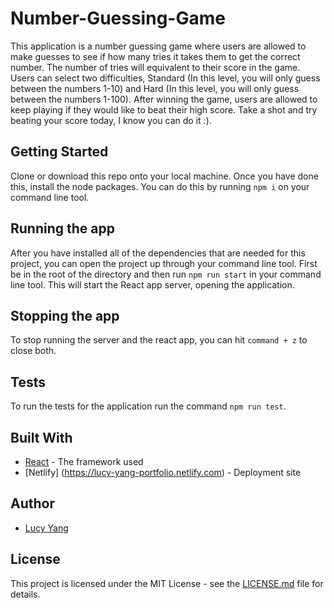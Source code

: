 # Number-Guessing-Game

This application is a number guessing game where users are allowed to make guesses to see if how many tries it takes them to get the correct number. The number of tries will equivalent to their score in the game. Users can select two difficulties, Standard (In this level, you will only guess between the numbers 1-10) and Hard (In this level, you will only guess between the numbers 1-100). After winning the game, users are allowed to keep playing if they would like to beat their high score. Take a shot and try beating your score today, I know you can do it :).

## Getting Started

Clone or download this repo onto your local machine. Once you have done this, install the node packages. You can do this by running ```npm i``` on your command line tool.


## Running the app

After you have installed all of the dependencies that are needed for this project, you can open the project up through your command line tool. First be in the root of the directory and then run ```npm run start``` in your command line tool. This will start the React app server, opening the application.


## Stopping the app

To stop running the server and the react app, you can hit ```command + z``` to close both.


## Tests

To run the tests for the application run the command ```npm run test```.

## Built With

* [React](https://github.com/facebook/react) - The framework used
* [Netlify] (https://lucy-yang-portfolio.netlify.com) - Deployment site

## Author

* [Lucy Yang](https://github.com/l-yang-05)


## License

This project is licensed under the MIT License - see the [LICENSE.md](LICENSE.md) file for details.
